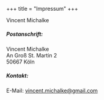 +++
title = "Impressum"
+++

Vincent Michalke

##### Postanschrift:

Vincent Michalke  
An Groß St. Martin 2  
50667 Köln

##### Kontakt:

E-Mail: vincent.michalke@gmail.com
